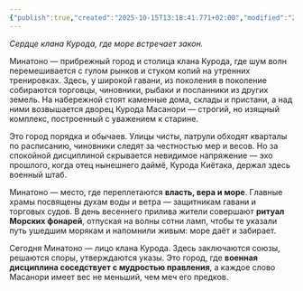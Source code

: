 ```yaml
---
{"publish":true,"created":"2025-10-15T13:18:41.771+02:00","modified":"2025-10-24T18:46:16.459+02:00","published":"2025-10-24T18:46:16.459+02:00","tags":["place"],"cssclasses":"","socialImage":"_Assets/2932b925c76ef2020cf896fd89d71a5a.jpg","image":"_Assets/2932b925c76ef2020cf896fd89d71a5a.jpg"}
---
```



_Сердце клана Курода, где море встречает закон._

Минатоно — прибрежный город и столица клана Курода, где шум волн перемешивается с гулом рынков и стуком копий на утренних тренировках. Здесь, у широкой гавани, из поколения в поколение собираются торговцы, чиновники, рыбаки и посланники из других земель. На набережной стоят каменные дома, склады и пристани, а над ними возвышается дворец Курода Масанори — строгий, но изящный комплекс, построенный с уважением к старине.

Это город порядка и обычаев. Улицы чисты, патрули обходят кварталы по расписанию, чиновники следят за честностью мер и весов. Но за спокойной дисциплиной скрывается невидимое напряжение — эхо прошлого, когда отец нынешнего даймё, Курода Киётака, держал здесь военный штаб.

Минатоно — место, где переплетаются **власть, вера и море**. Главные храмы посвящены духам воды и ветра — защитникам гавани и торговых судов. В день весеннего прилива жители совершают **ритуал Морских фонарей**, отпуская на волны сотни ламп, чтобы те указали путь ушедшим морякам и напомнили живым: море даёт и забирает.

Сегодня Минатоно — лицо клана Курода. Здесь заключаются союзы, решаются споры, утверждаются указы. Это город, где **военная дисциплина соседствует с мудростью правления**, а каждое слово Масанори имеет вес не меньший, чем меч его предков.